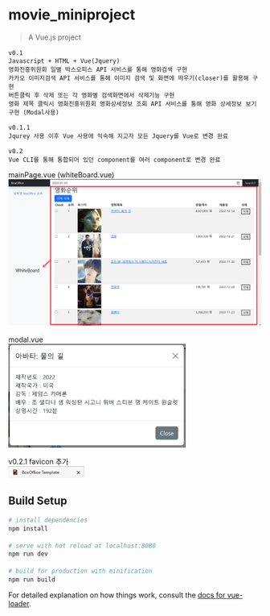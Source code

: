 # movie_miniproject
> A Vue.js project
```
v0.1
Javascript + HTML + Vue(Jquery)
영화진흥위원회 일별 박스오피스 API 서비스를 통해 영화검색 구현
카카오 이미지검색 API 서비스를 통해 이미지 검색 및 화면에 띄우기(closer)를 활용해 구현
버튼클릭 후 삭제 또는 각 영화별 검색화면에서 삭제기능 구현
영화 제목 클릭시 영화진흥위원회 영화상세정보 조회 API 서비스를 통해 영화 상세정보 보기 구현 (Modal사용)
```
```
v0.1.1
Jqurey 사용 이후 Vue 사용에 익숙해 지고자 모든 Jquery를 Vue로 변경 완료
```
```
v0.2
Vue CLI를 통해 통합되어 있던 component를 여러 component로 변경 완료
```
mainPage.vue (whiteBoard.vue)   
<img src = "mainPage_whiteBoard.png">
   
modal.vue   
<img src = "modal.png" width="70%" height="70%">

v0.2.1 favicon 추가   
<img src = "favicon.png" width="30%" height="30%">

## Build Setup

``` bash
# install dependencies
npm install

# serve with hot reload at localhost:8080
npm run dev

# build for production with minification
npm run build
```

For detailed explanation on how things work, consult the [docs for vue-loader](http://vuejs.github.io/vue-loader).
